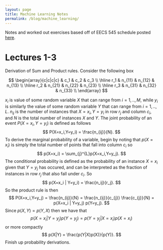 ```yaml
---
layout: page
title: Machine Learning Notes
permalink: /blog/machine_learning/
---
```


Notes and worked out exercises based off of EECS 545 schedule posted [here](https://github.com/thejakeyboy/umich-eecs545-lectures?tab=readme-ov-file). 

# Lectures 1-3

Derivation of Sum and Product rules. Consider the following box 

$$
\begin{array}{c|c|c|c}
  & c_1 & c_2 & c_3 \\
\hline
r_1 & n_{11} & n_{12} & n_{13} \\
\hline
r_2 & n_{21} & n_{22} & n_{23} \\
\hline
r_3 & n_{31} & n_{32} & n_{33} \\
\end{array}
$$

$x_i$ is value of some random variable $X$ that can range from $i=1,..,M$, while $y_i$ is similarly the value of some random variable $Y$ that can range from $i=1,..,L$. $n_{ij}$ is the number of instances that $X=x_i,Y=y_i$ in row $r_j$ and column $c_i$, and $N$ is the total number of instances $X$ and $Y$. The joint probability of an event $P(X=x_i,Y=y_i)$ is defined as follows
$$
P(X=x_i,Y=y_i) = \frac{n_{ij}}{N}.
$$
To derive the marginal probability of a variable, begin by noting that $p(X=x_i)$ is simply the total number of points that fall into column $c_i$ so 
$$
p(X=x_i) = \sum_{j}^{L}p(X=x_i,Y=y_j).
$$
The conditional probability is defined as the probability of an instance $X=x_i$ given that $Y=y_j$ has occured, and can be interpreted as the fraction of instances in row $r_j$ that also fall under $c_i$. So
$$
p(X=x_i | Y=y_i) = \frac{n_ij}{r_j}.
$$
So the product rule is then
$$
P(X=x_i,Y=y_j) = \frac{n_{ij}}{N} = \frac{n_{ij}}{c_{j}} \frac{c_{j}}{N} = p(X=x_i | Y=y_j) p(Y=y_j).
$$
Since $p(X,Y)=p(Y,X)$ then we have that 
$$
p(X=x_i | Y=y_j) p(Y=y_j) = p(Y=y_j | X=x_i) p(X=x_i)
$$
or more compactly
$$
p(X|Y) = \frac{p(Y|X)p(X)}{p(Y)}.
$$
Finish up probability derivations.